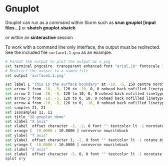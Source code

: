 # Gnuplot

Gnuplot can run as a command within Slurm such as **srun gnuplot [input files...]** or **sbatch gnuplot.sbatch**

or within an **sinteractive** session

To work with a command line only interface, the output must be redirected.
See the included file `surface1.1.gnu` as an example.

```bash
# Format the output to plot the output as a png
set terminal pngcairo  transparent enhanced font "arial,10" fontscale 1.0 size 500, 350 
# Redirect the output to a named file
set output 'surface1.1.png'

set label 1 "This is the surface boundary" at -10, -5, 150 centre norotate back nopoint offset character 0, 0, 0
set arrow 1 from -10, -5, 120 to -10, 0, 0 nohead back nofilled linetype -1 linewidth 1.000
set arrow 2 from -10, -5, 120 to 10, 0, 0 nohead back nofilled linetype -1 linewidth 1.000
set arrow 3 from -10, -5, 120 to 0, 10, 0 nohead back nofilled linetype -1 linewidth 1.000
set arrow 4 from -10, -5, 120 to 0, -10, 0 nohead back nofilled linetype -1 linewidth 1.000
set samples 21, 21
set isosamples 11, 11
set title "3D gnuplot demo" 
set xlabel "X axis" 
set xlabel  offset character -3, -2, 0 font "" textcolor lt -1 norotate
set xrange [ -10.0000 : 10.0000 ] noreverse nowriteback
set ylabel "Y axis" 
set ylabel  offset character 3, -2, 0 font "" textcolor lt -1 rotate by -270
set yrange [ -10.0000 : 10.0000 ] noreverse nowriteback
set zlabel "Z axis" 
set zlabel  offset character -5, 0, 0 font "" textcolor lt -1 norotate
splot x*y
```

